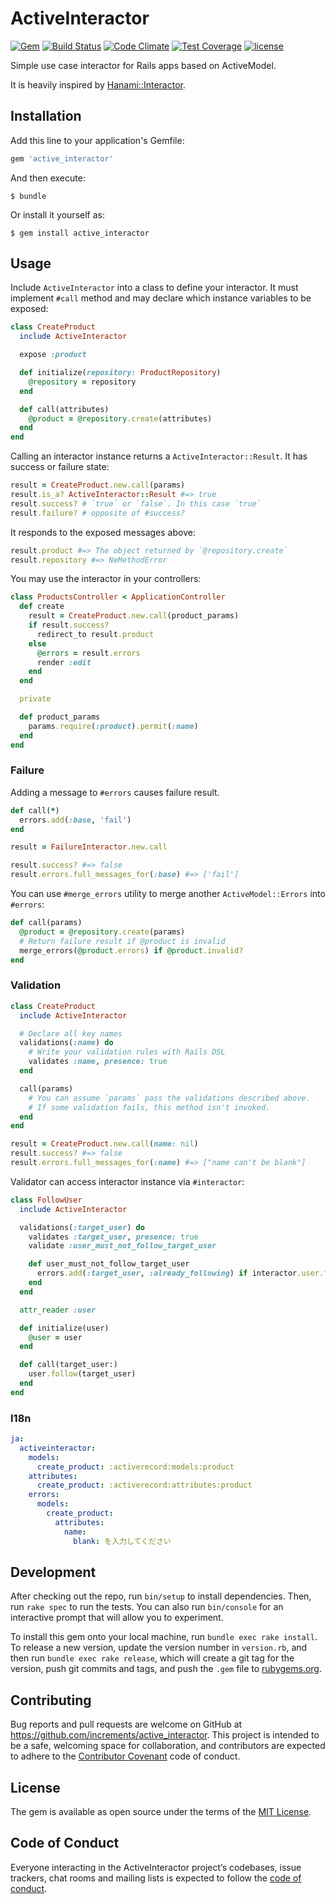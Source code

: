 # ActiveInteractor

[![Gem](https://img.shields.io/gem/v/active_interactor.svg)](https://rubygems.org/gems/active_interactor)
[![Build Status](https://travis-ci.org/increments/active_interactor.svg?branch=master)](https://travis-ci.org/increments/active_interactor)
[![Code Climate](https://codeclimate.com/github/increments/active_interactor/badges/gpa.svg)](https://codeclimate.com/github/increments/active_interactor)
[![Test Coverage](https://codeclimate.com/github/increments/active_interactor/badges/coverage.svg)](https://codeclimate.com/github/increments/active_interactor/coverage)
[![license](https://img.shields.io/github/license/increments/active_interactor.svg)](https://github.com/increments/active_interactor/blob/master/LICENSE)

Simple use case interactor for Rails apps based on ActiveModel.

It is heavily inspired by [Hanami::Interactor](http://hanamirb.org/guides/1.2/architecture/interactors/).

## Installation

Add this line to your application's Gemfile:

```ruby
gem 'active_interactor'
```

And then execute:

    $ bundle

Or install it yourself as:

    $ gem install active_interactor

## Usage

Include `ActiveInteractor` into a class to define your interactor. It must implement `#call` method
and may declare which instance variables to be exposed:

```rb
class CreateProduct
  include ActiveInteractor

  expose :product

  def initialize(repository: ProductRepository)
    @repository = repository
  end

  def call(attributes)
    @product = @repository.create(attributes)
  end
end
```

Calling an interactor instance returns a `ActiveInteractor::Result`. It has success or failure state:

```rb
result = CreateProduct.new.call(params)
result.is_a? ActiveInteractor::Result #=> true
result.success? # `true` or `false`. In this case `true`
result.failure? # opposite of #success?
```

It responds to the exposed messages above:

```rb
result.product #=> The object returned by `@repository.create`
result.repository #=> NeMethodError
```

You may use the interactor in your controllers:

```rb
class ProductsController < ApplicationController
  def create
    result = CreateProduct.new.call(product_params)
    if result.success?
      redirect_to result.product
    else
      @errors = result.errors
      render :edit
    end
  end

  private

  def product_params
    params.require(:product).permit(:name)
  end
end
```

### Failure

Adding a message to `#errors` causes failure result.

```rb
def call(*)
  errors.add(:base, 'fail')
end
```

```rb
result = FailureInteractor.new.call

result.success? #=> false
result.errors.full_messages_for(:base) #=> ['fail']
```

You can use `#merge_errors` utility to merge another `ActiveModel::Errors` into `#errors`:

```rb
def call(params)
  @product = @repository.create(params)
  # Return failure result if @product is invalid
  merge_errors(@product.errors) if @product.invalid?
end
```

### Validation

```rb
class CreateProduct
  include ActiveInteractor

  # Declare all key names
  validations(:name) do
    # Write your validation rules with Rails DSL    
    validates :name, presence: true
  end

  call(params)
    # You can assume `params` pass the validations described above.
    # If some validation fails, this method isn't invoked.
  end
end
```

```rb
result = CreateProduct.new.call(name: nil)
result.success? #=> false
result.errors.full_messages_for(:name) #=> ["name can't be blank"]
```

Validator can access interactor instance via `#interactor`:

```rb
class FollowUser
  include ActiveInteractor

  validations(:target_user) do
    validates :target_user, presence: true
    validate :user_must_not_follow_target_user

    def user_must_not_follow_target_user
      errors.add(:target_user, :already_following) if interactor.user.follow?(target_user)
    end
  end

  attr_reader :user

  def initialize(user)
    @user = user
  end

  def call(target_user:)
    user.follow(target_user)
  end
end
```

### I18n

```yaml
ja:
  activeinteractor:
    models:
      create_product: :activerecord:models:product
    attributes:
      create_product: :activerecord:attributes:product
    errors:
      models:
        create_product:
          attributes:
            name:
              blank: を入力してください
```

## Development

After checking out the repo, run `bin/setup` to install dependencies. Then, run `rake spec` to run the tests. You can also run `bin/console` for an interactive prompt that will allow you to experiment.

To install this gem onto your local machine, run `bundle exec rake install`. To release a new version, update the version number in `version.rb`, and then run `bundle exec rake release`, which will create a git tag for the version, push git commits and tags, and push the `.gem` file to [rubygems.org](https://rubygems.org).

## Contributing

Bug reports and pull requests are welcome on GitHub at https://github.com/increments/active_interactor. This project is intended to be a safe, welcoming space for collaboration, and contributors are expected to adhere to the [Contributor Covenant](http://contributor-covenant.org) code of conduct.

## License

The gem is available as open source under the terms of the [MIT License](https://opensource.org/licenses/MIT).

## Code of Conduct

Everyone interacting in the ActiveInteractor project’s codebases, issue trackers, chat rooms and mailing lists is expected to follow the [code of conduct](https://github.com/increments/active_interactor/blob/master/CODE_OF_CONDUCT.md).
